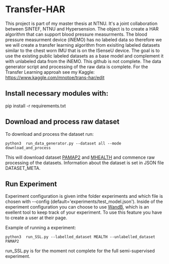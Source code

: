 # Transfer-HAR
This project is part of my master thesis at NTNU. It's a joint collaboration between SINTEF, NTNU and Hypersension. The object is to create a HAR algorithm that can support blood pressure measurments. The blood pressure measurment device (iNEMO) has no labeled data so therefore we we will create a transfer learning algorithm from exisiting labeled datasets similar to the chest worn IMU that is on the ISenseU device. The goal is to use the existing public labeled datasets as a base model and complement it with unlabeled data from the iNEMO.
This github is not complete. The data generator script and processing of the raw data is complete. For the Transfer Learning approah see my Kaggle: https://www.kaggle.com/mnotoe/trans-har/edit


## Install necessary modules with:
pip install -r requirements.txt

## Download and process raw dataset
To download and process the dataset run:

```
python3  run_data_generator.py --dataset all --mode download_and_process
```
This will download dataset [PAMAP2](http://archive.ics.uci.edu/ml/datasets/pamap2+physical+activity+monitoring) and [MHEALTH](http://archive.ics.uci.edu/ml/datasets/mhealth+dataset) and commence raw processing of the datasets.
Information about the dataset is set in JSON file DATASET_META.

## Run Experiment
Experiment configuration is given inthe folder experiments and which file is chosen with --config (default='experiments/test_model.json').
Inside of the experiment configuration you can choose to use [WandB](https://wandb.ai/), which is an exellent tool to keep track of your experiment. To use this feature you have to create a user at their page.

Example of running a experiment:

```
python3  run_SSL.py --labelled_dataset MEALTH --unlabelled_dataset PAMAP2
```

run_SSL.py is for the moment not complete for the full semi-supervised experiment.

